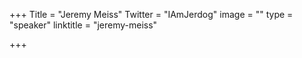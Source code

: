 +++
Title = "Jeremy Meiss"
Twitter = "IAmJerdog"
image = ""
type = "speaker"
linktitle = "jeremy-meiss"

+++


